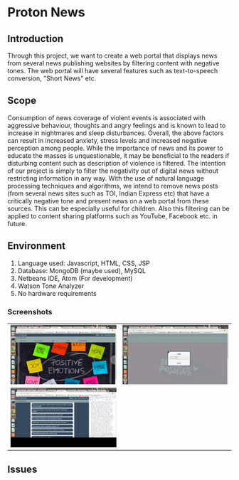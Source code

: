 # Proton News

## Introduction
Through this project, we want to create a web portal that displays news from several news
publishing websites by filtering content with negative tones. The web portal will have several
features such as text-to-speech conversion, &quot;Short News&quot; etc.

## Scope
Consumption of news coverage of violent events is associated with aggressive behaviour,
thoughts and angry feelings and is known to lead to increase in nightmares and sleep
disturbances. Overall, the above factors can result in increased anxiety, stress levels and
increased negative perception among people. While the importance of news and its power to
educate the masses is unquestionable, it may be beneficial to the readers if disturbing content
such as description of violence is filtered.
The intention of our project is simply to filter the negativity out of digital news without
restricting information in any way. With the use of natural language processing techniques
and algorithms, we intend to remove news posts (from several news sites such as TOI, Indian
Express etc) that have a critically negative tone and present news on a web portal from these
sources. This can be especially useful for children. Also this filtering can be applied to
content sharing platforms such as YouTube, Facebook etc. in future.

## Environment
1. Language used: Javascript, HTML, CSS, JSP
2. Database: MongoDB (maybe used), MySQL
3. Netbeans IDE, Atom (For development)
4. Watson Tone Analyzer
5. No hardware requirements

### Screenshots

|  |  |
| --- | --- |
|![Dashboard](./screenshots/dashboard.png) | ![Login Screen](./screenshots/login.png)|
|![Main](./screenshots/newsPage.png) | |

## Issues

